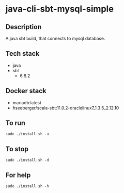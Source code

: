 # java-cli-sbt-mysql-simple

## Description
A java sbt build, that connects to mysql database.

## Tech stack
- java
- sbt
  - 6.8.2

## Docker stack
- mariadb:latest
- hseeberger/scala-sbt:11.0.2-oraclelinux7_1.3.5_2.12.10

## To run
`sudo ./install.sh -u`

## To stop
`sudo ./install.sh -d`

## For help
`sudo ./install.sh -h`
